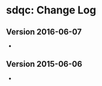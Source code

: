 # sdqc: Change Log

Version 2016-06-07
----------------------------
 * 

Version 2015-06-06
----------------------------
 * 
